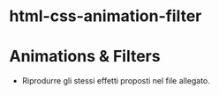 # html-css-animation-filter

Animations & Filters
===
- Riprodurre gli stessi effetti proposti nel file allegato.